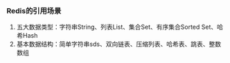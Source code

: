 ### Redis的引用场景
1. 五大数据类型：字符串String、列表List、集合Set、有序集合Sorted Set、哈希Hash
2. 基本数据结构：简单字符串sds、双向链表、压缩列表、哈希表、跳表、整数数组